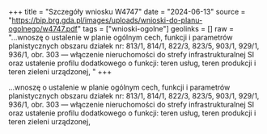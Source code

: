 +++
title = "Szczegóły wniosku W4747"
date = "2024-06-13"
source = "https://bip.brg.gda.pl/images/uploads/wnioski-do-planu-ogolnego/w4747.pdf"
tags = ["wnioski-ogolne"]
geolinks = []
raw = "...wnoszę o ustalenie w planie ogólnym cech, funkcji i parametrów planistycznych obszaru działek nr: 813/1, 814/1, 822/3, 823/5, 903/1, 929/1, 936/1, obr. 303 — włączenie nieruchomości do strefy infrastrukturalnej SI oraz ustałenie profilu dodatkowego o funkcji: teren usług, teren produkcji i teren zieleni urządzonej, "
+++

...wnoszę o ustalenie w planie ogólnym cech, funkcji i parametrów planistycznych obszaru działek
nr: 813/1, 814/1, 822/3, 823/5, 903/1, 929/1, 936/1, obr. 303 — włączenie nieruchomości do strefy
infrastrukturalnej SI oraz ustałenie profilu dodatkowego o funkcji: teren usług, teren produkcji i teren zieleni
urządzonej,



